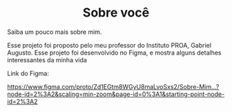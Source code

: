 <h1 align="center"> Sobre você </h1>

Saiba um pouco mais sobre mim.

Esse projeto foi proposto pelo meu professor do Instituto PROA, Gabriel Augusto. Esse projeto foi desenvolvido no Figma, e mostra alguns detalhes interessantes da minha vida

Link do Figma:

https://www.figma.com/proto/Zd1EGtm8WGyU8maLvoSxs2/Sobre-Mim...?node-id=2%3A2&scaling=min-zoom&page-id=0%3A1&starting-point-node-id=2%3A2
